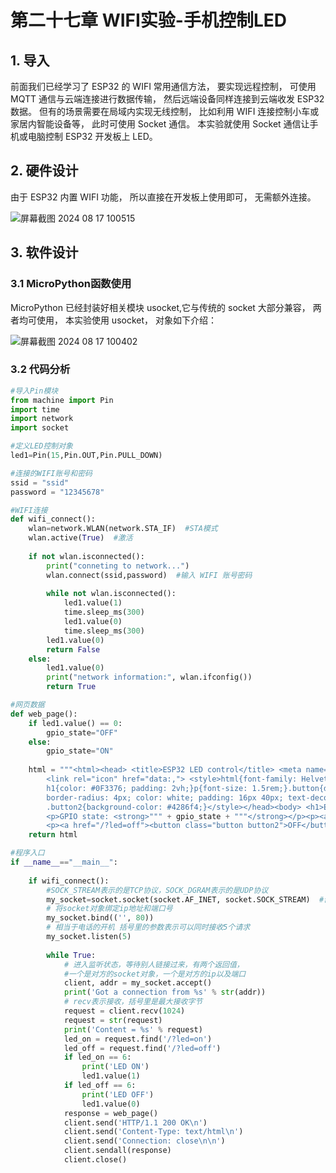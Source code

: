 # 第二十七章 WIFI实验-手机控制LED

## 1. 导入

前面我们已经学习了 ESP32 的 WIFI 常用通信方法， 要实现远程控制， 可使用 MQTT 通信与云端连接进行数据传输， 然后远端设备同样连接到云端收发 ESP32数据。 但有的场景需要在局域内实现无线控制， 比如利用 WIFI 连接控制小车或家居内智能设备等， 此时可使用 Socket 通信。 本实验就使用 Socket 通信让手机或电脑控制 ESP32 开发板上 LED。

## 2. 硬件设计

由于 ESP32 内置 WIFI 功能， 所以直接在开发板上使用即可， 无需额外连接。

![屏幕截图 2024 08 17 100515](https://img.picgo.net/2024/08/17/-2024-08-17-10051565a4eef28fdb83a6.png)

## 3. 软件设计

### 3.1 MicroPython函数使用

MicroPython 已经封装好相关模块 usocket,它与传统的 socket 大部分兼容， 两者均可使用， 本实验使用 usocket， 对象如下介绍：

![屏幕截图 2024 08 17 100402](https://img.picgo.net/2024/08/17/-2024-08-17-10040257208d7e5e0af329.png)

### 3.2 代码分析

```python
#导入Pin模块
from machine import Pin
import time
import network
import socket

#定义LED控制对象
led1=Pin(15,Pin.OUT,Pin.PULL_DOWN)

#连接的WIFI账号和密码
ssid = "ssid"
password = "12345678"

#WIFI连接
def wifi_connect():
    wlan=network.WLAN(network.STA_IF)  #STA模式
    wlan.active(True)  #激活
    
    if not wlan.isconnected():
        print("conneting to network...")
        wlan.connect(ssid,password)  #输入 WIFI 账号密码
        
        while not wlan.isconnected():
            led1.value(1)
            time.sleep_ms(300)
            led1.value(0)
            time.sleep_ms(300)
        led1.value(0)
        return False
    else:
        led1.value(0)
        print("network information:", wlan.ifconfig())
        return True

#网页数据
def web_page():
    if led1.value() == 0:
        gpio_state="OFF"
    else:
        gpio_state="ON"
  
    html = """<html><head> <title>ESP32 LED control</title> <meta name="viewport" content="width=device-width, initial-scale=1">
        <link rel="icon" href="data:,"> <style>html{font-family: Helvetica; display:inline-block; margin: 0px auto; text-align: center;}
        h1{color: #0F3376; padding: 2vh;}p{font-size: 1.5rem;}.button{display: inline-block; background-color: #e7bd3b; border: none; 
        border-radius: 4px; color: white; padding: 16px 40px; text-decoration: none; font-size: 30px; margin: 2px; cursor: pointer;}
        .button2{background-color: #4286f4;}</style></head><body> <h1>ESP32 LED control</h1> 
        <p>GPIO state: <strong>""" + gpio_state + """</strong></p><p><a href="/?led=on"><button class="button">ON</button></a></p>
        <p><a href="/?led=off"><button class="button button2">OFF</button></a></p></body></html>"""
    return html

#程序入口
if __name__=="__main__":
    
    if wifi_connect():
        #SOCK_STREAM表示的是TCP协议，SOCK_DGRAM表示的是UDP协议
        my_socket=socket.socket(socket.AF_INET, socket.SOCK_STREAM)  #创建socket连接
        # 将socket对象绑定ip地址和端口号
        my_socket.bind(('', 80))
        # 相当于电话的开机 括号里的参数表示可以同时接收5个请求
        my_socket.listen(5)
        
        while True:
            # 进入监听状态，等待别人链接过来，有两个返回值，
            #一个是对方的socket对象，一个是对方的ip以及端口
            client, addr = my_socket.accept()
            print('Got a connection from %s' % str(addr))
            # recv表示接收，括号里是最大接收字节
            request = client.recv(1024)
            request = str(request)
            print('Content = %s' % request)
            led_on = request.find('/?led=on')
            led_off = request.find('/?led=off')
            if led_on == 6:
                print('LED ON')
                led1.value(1)
            if led_off == 6:
                print('LED OFF')
                led1.value(0)
            response = web_page()
            client.send('HTTP/1.1 200 OK\n')
            client.send('Content-Type: text/html\n')
            client.send('Connection: close\n\n')
            client.sendall(response)
            client.close()


```


